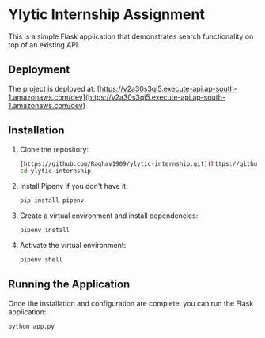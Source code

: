 # Ylytic Internship Assignment

This is a simple Flask application that demonstrates search functionality on top of an existing API.

## Deployment

The project is deployed at: [https://v2a30s3qi5.execute-api.ap-south-1.amazonaws.com/dev](https://v2a30s3qi5.execute-api.ap-south-1.amazonaws.com/dev)

## Installation

1. Clone the repository:

    ```bash
    [https://github.com/Raghav1909/ylytic-internship.git](https://github.com/Raghav1909/ylytic-internship.git)
    cd ylytic-internship
    ```

2. Install Pipenv if you don't have it:

    ```bash
    pip install pipenv
    ```

3. Create a virtual environment and install dependencies:

    ```bash
    pipenv install
    ```

4. Activate the virtual environment:

    ```bash
    pipenv shell
    ```

## Running the Application

Once the installation and configuration are complete, you can run the Flask application:

```bash
python app.py
